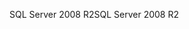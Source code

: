<span data-ttu-id="cb66e-101">SQL Server 2008 R2</span><span class="sxs-lookup"><span data-stu-id="cb66e-101">SQL Server 2008 R2</span></span>